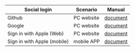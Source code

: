 | Social login                | Scenario   | Manual                                                                           |
| --------------------------- | ---------- | -------------------------------------------------------------------------------- |
| Github                      | PC website | [document](/connections/github/)    |
| Google                      | PC website | [document](/connections/google/)    |
| Sign in with Apple (Web)    | PC website | [document](/connections/apple-web/) |
| Sign in with Apple (mobile) | mobile APP | [document](/connections/apple/)     |
